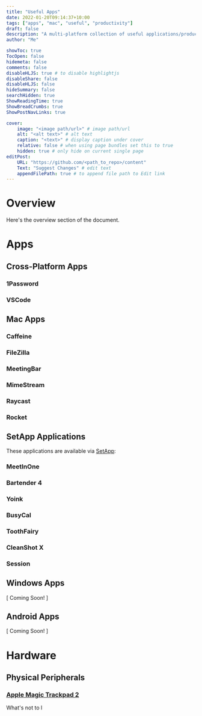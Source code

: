 ```yaml
---
title: "Useful Apps"
date: 2022-01-20T09:14:37+10:00
tags: ["apps", "mac", "useful", "productivity"]
draft: false
description: "A multi-platform collection of useful applications/productivity tools."
author: "Me"

showToc: true
TocOpen: false
hidemeta: false
comments: false
disableHLJS: true # to disable highlightjs
disableShare: false
disableHLJS: false
hideSummary: false
searchHidden: true
ShowReadingTime: true
ShowBreadCrumbs: true
ShowPostNavLinks: true

cover:
    image: "<image path/url>" # image path/url
    alt: "<alt text>" # alt text
    caption: "<text>" # display caption under cover
    relative: false # when using page bundles set this to true
    hidden: true # only hide on current single page
editPost:
    URL: "https://github.com/<path_to_repo>/content"
    Text: "Suggest Changes" # edit text
    appendFilePath: true # to append file path to Edit link
---
```


# Overview
Here's the overview section of the document.

# Apps
## Cross-Platform Apps
 ### 1Password
 ### VSCode
 
## Mac Apps
 ### Caffeine
 ### FileZilla
 ### MeetingBar
 ### MimeStream
 ### Raycast
 ### Rocket

## SetApp Applications

These applications are available via [SetApp](https://setapp.com/):
 ### MeetInOne
 ### Bartender 4
 ### Yoink
 ### BusyCal
 ### ToothFairy
 ### CleanShot X
 ### Session

## Windows Apps
[ Coming Soon! ]
## Android Apps
[ Coming Soon! ]
# Hardware

## Physical Peripherals
 ### [Apple Magic Trackpad 2](https://www.apple.com/au/shop/product/MJ2R2ZA/A/magic-trackpad-2-silver)
 What's not to l